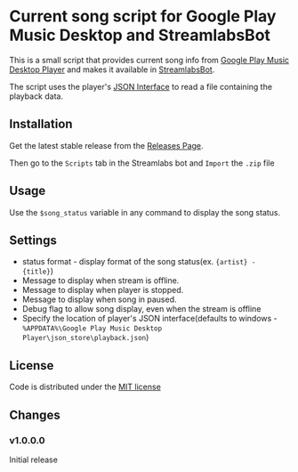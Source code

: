 # Current song script for Google Play Music Desktop and StreamlabsBot 

This is a small script that provides current song info from [Google Play Music Desktop Player](https://www.googleplaymusicdesktopplayer.com/)
and makes it available in [StreamlabsBot](https://streamlabs.com/chatbot).

The script uses the player's [JSON Interface](https://github.com/MarshallOfSound/Google-Play-Music-Desktop-Player-UNOFFICIAL-/blob/master/docs/PlaybackAPI.md)
to read a file containing the playback data.

## Installation

Get the latest stable release from the [Releases Page](https://github.com/nvloff/song_status/releases).

Then go to the `Scripts` tab in the Streamlabs bot and `Import` the `.zip` file
## Usage

Use the `$song_status` variable in any command to display the song status.


## Settings

 * status format - display format of the song status(ex. `{artist} - {title}`)
 * Message to display when stream is offline.
 * Message to display when player is stopped.
 * Message to display when song in paused.
 * Debug flag to allow song display, even when the stream is offline
 * Specify the location of player's JSON interface(defaults to windows - `%APPDATA%\Google Play Music Desktop Player\json_store\playback.json`)
 
 
 ## License
 
 Code is distributed under the [MIT license](https://github.com/nvloff/song_status/blob/master/LICENSE)
 
 
 ## Changes
 
 ### v1.0.0.0
   Initial release
 
